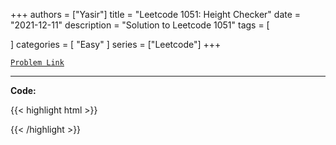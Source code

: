 
+++
authors = ["Yasir"]
title = "Leetcode 1051: Height Checker"
date = "2021-12-11"
description = "Solution to Leetcode 1051"
tags = [
    
]
categories = [
    "Easy"
]
series = ["Leetcode"]
+++



[`Problem Link`](https://leetcode.com/problems/height-checker/description/)

---

**Code:**

{{< highlight html >}}

{{< /highlight >}}

